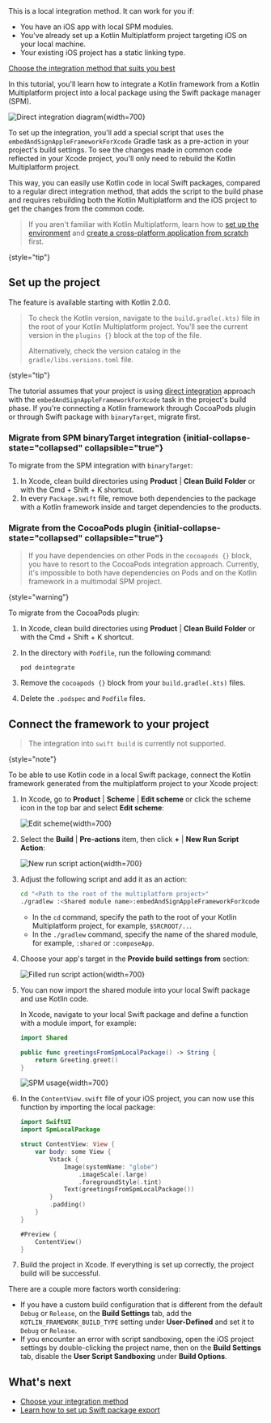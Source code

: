 [//]: # (title: 在本地 Swift 包中使用 Kotlin)

<tldr>
   This is a local integration method. It can work for you if:<br/>

   * You have an iOS app with local SPM modules.
   * You've already set up a Kotlin Multiplatform project targeting iOS on your local machine.
   * Your existing iOS project has a static linking type.<br/>

   [Choose the integration method that suits you best](multiplatform-ios-integration-overview.md)
</tldr>

In this tutorial, you'll learn how to integrate a Kotlin framework from a Kotlin Multiplatform project into a local
package using the Swift package manager (SPM).

![Direct integration diagram](direct-integration-scheme.svg){width=700}

To set up the integration, you'll add a special script that uses the `embedAndSignAppleFrameworkForXcode` Gradle task
as a pre-action in your project's build settings. To see the changes made in common code reflected in your Xcode project,
you'll only need to rebuild the Kotlin Multiplatform project.

This way, you can easily use Kotlin code in local Swift packages, compared to a regular direct integration method,
that adds the script to the build phase and requires rebuilding both the Kotlin Multiplatform and the iOS project to get
the changes from the common code.

> If you aren't familiar with Kotlin Multiplatform, learn how to [set up the environment](https://www.jetbrains.com/help/kotlin-multiplatform-dev/multiplatform-setup.html)
> and [create a cross-platform application from scratch](https://www.jetbrains.com/help/kotlin-multiplatform-dev/multiplatform-create-first-app.html) first.
>
{style="tip"}

## Set up the project

The feature is available starting with Kotlin 2.0.0.

> To check the Kotlin version, navigate to the `build.gradle(.kts)` file in the root of your Kotlin Multiplatform project.
> You'll see the current version in the `plugins {}` block at the top of the file.
> 
> Alternatively, check the version catalog in the `gradle/libs.versions.toml` file.
> 
{style="tip"}

The tutorial assumes that your project is using [direct integration](multiplatform-direct-integration.md)
approach with the `embedAndSignAppleFrameworkForXcode` task in the project's build phase. If you're connecting a Kotlin
framework through CocoaPods plugin or through Swift package with `binaryTarget`, migrate first.

### Migrate from SPM binaryTarget integration {initial-collapse-state="collapsed" collapsible="true"}

To migrate from the SPM integration with `binaryTarget`:

1. In Xcode, clean build directories using **Product** | **Clean Build Folder** or with the
   <shortcut>Cmd + Shift + K</shortcut> shortcut.
2. In every `Package.swift` file, remove both dependencies to the package with a Kotlin framework inside and target
   dependencies to the products.

### Migrate from the CocoaPods plugin {initial-collapse-state="collapsed" collapsible="true"}

> If you have dependencies on other Pods in the `cocoapods {}` block, you have to resort to the CocoaPods integration approach.
> Currently, it's impossible to both have dependencies on Pods and on the Kotlin framework in a multimodal SPM project. 
>
{style="warning"}

To migrate from the CocoaPods plugin:

1. In Xcode, clean build directories using **Product** | **Clean Build Folder** or with the
   <shortcut>Cmd + Shift + K</shortcut> shortcut.
2. In the directory with `Podfile`, run the following command:

    ```none
   pod deintegrate
   ```

3. Remove the `cocoapods {}` block from your `build.gradle(.kts)` files.
4. Delete the `.podspec` and `Podfile` files.

## Connect the framework to your project

> The integration into `swift build` is currently not supported.
>
{style="note"}

To be able to use Kotlin code in a local Swift package, connect the Kotlin framework generated from the multiplatform
project to your Xcode project:

1. In Xcode, go to **Product** | **Scheme** | **Edit scheme** or click the scheme icon in the top bar and select **Edit scheme**:

   ![Edit scheme](xcode-edit-schemes.png){width=700}

2. Select the **Build** | **Pre-actions** item, then click **+** | **New Run Script Action**:

   ![New run script action](xcode-new-run-script-action.png){width=700}

3. Adjust the following script and add it as an action:

   ```bash
   cd "<Path to the root of the multiplatform project>"
   ./gradlew :<Shared module name>:embedAndSignAppleFrameworkForXcode 
   ```

   * In the `cd` command, specify the path to the root of your Kotlin Multiplatform project, for example, `$SRCROOT/..`.
   * In the `./gradlew` command, specify the name of the shared module, for example, `:shared` or `:composeApp`.
  
4. Choose your app's target in the **Provide build settings from** section:

   ![Filled run script action](xcode-filled-run-script-action.png){width=700}

5. You can now import the shared module into your local Swift package and use Kotlin code.

   In Xcode, navigate to your local Swift package and define a function with a module import, for example:

   ```Swift
   import Shared
   
   public func greetingsFromSpmLocalPackage() -> String {
       return Greeting.greet()
   }
   ```

   ![SPM usage](xcode-spm-usage.png){width=700}

6. In the `ContentView.swift` file of your iOS project, you can now use this function by importing the local package:

   ```Swift
   import SwiftUI
   import SpmLocalPackage
   
   struct ContentView: View {
       var body: some View {
           Vstack {
               Image(systemName: "globe")
                   .imageScale(.large)
                   .foregroundStyle(.tint)
               Text(greetingsFromSpmLocalPackage())
           }
           .padding()
       }
   }
   
   #Preview {
       ContentView()
   }
   ```
   
7. Build the project in Xcode. If everything is set up correctly, the project build will be successful.
   
There are a couple more factors worth considering: 

* If you have a custom build configuration that is different from the default `Debug` or `Release`, on the **Build Settings**
  tab, add the `KOTLIN_FRAMEWORK_BUILD_TYPE` setting under **User-Defined** and set it to `Debug` or `Release`.
* If you encounter an error with script sandboxing, open the iOS project settings by double-clicking the project name,
  then on the **Build Settings** tab, disable the **User Script Sandboxing** under **Build Options**.

## What's next

* [Choose your integration method](multiplatform-ios-integration-overview.md)
* [Learn how to set up Swift package export](native-spm.md)
